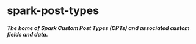 # spark-post-types
##### The home of Spark Custom Post Types (CPTs) and associated custom fields and data.

